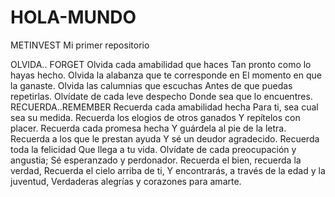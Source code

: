 # HOLA-MUNDO
METINVEST
Mi primer repositorio

OLVIDA.. FORGET
Olvida cada amabilidad que haces
Tan pronto como lo hayas hecho.
Olvida la alabanza que te corresponde en
El momento en que la ganaste.
Olvida las calumnias que escuchas
Antes de que puedas repetirlas.
Olvídate de cada leve despecho
Donde sea que lo encuentres.
RECUERDA..REMEMBER
Recuerda cada amabilidad hecha
Para ti, sea cual sea su medida.
Recuerda los elogios de otros ganados
Y repítelos con placer.
Recuerda cada promesa hecha
Y guárdela al pie de la letra.
Recuerda a los que le prestan ayuda
Y sé un deudor agradecido.
Recuerda toda la felicidad
Que llega a tu vida.
Olvídate de cada preocupación y angustia;
Sé esperanzado y perdonador.
Recuerda el bien, recuerda la verdad,
Recuerda el cielo arriba de ti,
Y encontrarás, a través de la edad y la juventud,
Verdaderas alegrías y corazones para amarte.

